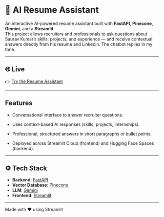 # 🤖 AI Resume Assistant  

An interactive AI-powered resume assistant built with **FastAPI**, **Pinecone**, **Gemini**, and a **Streamlit**.  
This project allows recruiters and professionals to ask questions about Saurav Kumar’s skills, projects, and experience — and receive contextual answers directly from his resume and Linkedin. The chatbot replies in my tone.  

---

## 🌐 Live  
👉 [Try the Resume Assistant](https://resume-assistantt.streamlit.app/)  

---
## Features

- Conversational interface to answer recruiter questions.

- Uses context-based AI responses (skills, projects, internships).

- Professional, structured answers in short paragraphs or bullet points.

- Deployed across Streamlit Cloud (frontend) and Hugging Face Spaces (backend).

---

## ⚙️ Tech Stack  

- **Backend**: [FastAPI](https://fastapi.tiangolo.com/)  
- **Vector Database**: [Pinecone](https://www.pinecone.io/)  
- **LLM**: [Gemini](https://ai.google.dev/)  
- **Frontend**: [Streamlit](https://streamlit.io/).

---
Made with ❤️ using Streamlit
